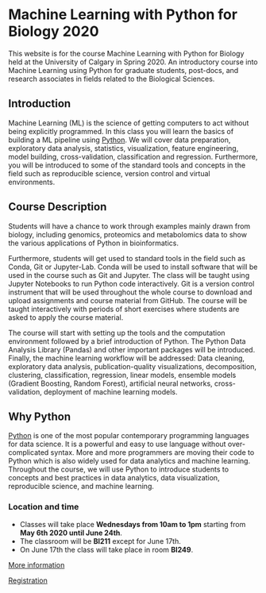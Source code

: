 # Machine Learning with Python for Biology 2020

This website is for the course Machine Learning with Python for Biology held at the University of Calgary in Spring 2020. An introductory course into Machine Learning using Python for graduate students, post-docs, and research associates in fields related to the Biological Sciences.

## Introduction
Machine Learning (ML) is the science of getting computers to act without being explicitly programmed. In this class you will learn the basics of building a ML pipeline using [Python](https://www.python.org/). We will cover data preparation, exploratory data analysis, statistics, visualization, feature engineering, model building, cross-validation, classification and regression. Furthermore, you will be introduced to some of the standard tools and concepts in the field such as reproducible science, version control and virtual environments.

## Course Description
Students will have a chance to work through examples mainly drawn from biology, including genomics, proteomics and metabolomics data to show the various applications of Python in bioinformatics.
 
Furthermore, students will get used to standard tools in the field such as Conda, Git or Jupyter-Lab. Conda will be used to install software that will be used in the course such as Git and Jupyter. The class will be taught using Jupyter Notebooks to run Python code interactively. Git is a version control instrument that will be used throughout the whole course to download and upload assignments and course material from GitHub. The course will be taught interactively with periods of short exercises where students are asked to apply the course material.
 
The course will start with setting up the tools and the computation environment followed by a brief introduction of Python. The Python Data Analysis Library (Pandas) and other important packages will be introduced. Finally, the machine learning workflow will be addressed: Data cleaning, exploratory data analysis, publication-quality visualizations, decomposition, clustering, classification, regression, linear models, ensemble models (Gradient Boosting, Random Forest), artificial neural networks, cross-validation, deployment of machine learning models.

## Why Python
[Python](https://www.python.org/) is one of the most popular contemporary programming languages for data science. It is a powerful and easy to use language without over-complicated syntax. More and more programmers are moving their code to Python which is also widely used for data analytics and machine learning. Throughout the course, we will use Python to introduce students to concepts and best practices in data analytics, data visualization, reproducible science, and machine learning. 


### Location and time
- Classes will take place **Wednesdays from 10am to 1pm** starting from **May 6th 2020 until June 24th**.
- The classroom will be **BI211** except for June 17th.
- On June 17th the class will take place in room **BI249**.


[More information](qa.md)

[Registration](mailto:kbarron@ucalgary.ca)
